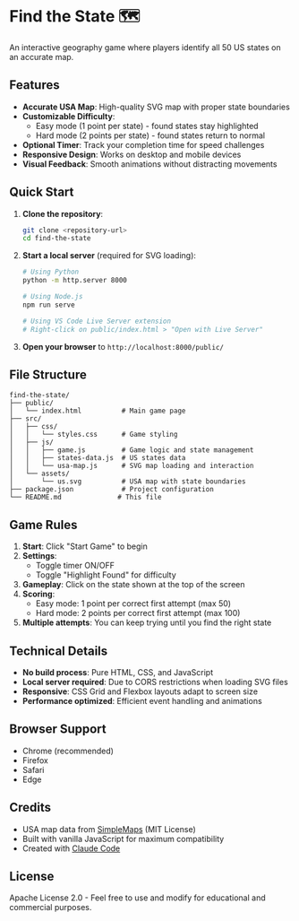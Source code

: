 # Find the State 🗺️

An interactive geography game where players identify all 50 US states on an accurate map.

## Features

- **Accurate USA Map**: High-quality SVG map with proper state boundaries
- **Customizable Difficulty**: 
  - Easy mode (1 point per state) - found states stay highlighted
  - Hard mode (2 points per state) - found states return to normal
- **Optional Timer**: Track your completion time for speed challenges
- **Responsive Design**: Works on desktop and mobile devices
- **Visual Feedback**: Smooth animations without distracting movements

## Quick Start

1. **Clone the repository**:
   ```bash
   git clone <repository-url>
   cd find-the-state
   ```

2. **Start a local server** (required for SVG loading):
   ```bash
   # Using Python
   python -m http.server 8000
   
   # Using Node.js
   npm run serve
   
   # Using VS Code Live Server extension
   # Right-click on public/index.html > "Open with Live Server"
   ```

3. **Open your browser** to `http://localhost:8000/public/`

## File Structure

```
find-the-state/
├── public/
│   └── index.html          # Main game page
├── src/
│   ├── css/
│   │   └── styles.css      # Game styling
│   ├── js/
│   │   ├── game.js         # Game logic and state management
│   │   ├── states-data.js  # US states data
│   │   └── usa-map.js      # SVG map loading and interaction
│   └── assets/
│       └── us.svg          # USA map with state boundaries
├── package.json            # Project configuration
└── README.md              # This file
```

## Game Rules

1. **Start**: Click "Start Game" to begin
2. **Settings**: 
   - Toggle timer ON/OFF
   - Toggle "Highlight Found" for difficulty
3. **Gameplay**: Click on the state shown at the top of the screen
4. **Scoring**: 
   - Easy mode: 1 point per correct first attempt (max 50)
   - Hard mode: 2 points per correct first attempt (max 100)
5. **Multiple attempts**: You can keep trying until you find the right state

## Technical Details

- **No build process**: Pure HTML, CSS, and JavaScript
- **Local server required**: Due to CORS restrictions when loading SVG files
- **Responsive**: CSS Grid and Flexbox layouts adapt to screen size
- **Performance optimized**: Efficient event handling and animations

## Browser Support

- Chrome (recommended)
- Firefox
- Safari
- Edge

## Credits

- USA map data from [SimpleMaps](https://simplemaps.com) (MIT License)
- Built with vanilla JavaScript for maximum compatibility
- Created with [Claude Code](https://claude.ai/code)

## License

Apache License 2.0 - Feel free to use and modify for educational and commercial purposes.
